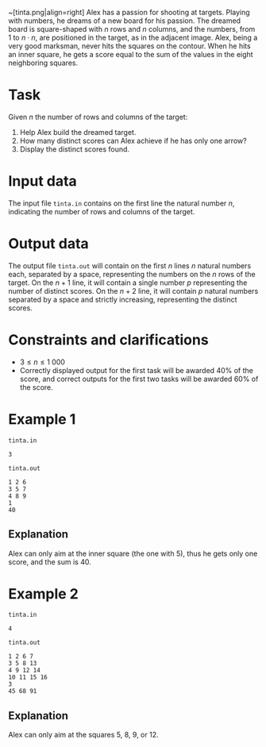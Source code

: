 ~[tinta.png|align=right]
Alex has a passion for shooting at targets. Playing with numbers, he dreams of a new board for his passion. The dreamed board is square-shaped with $n$ rows and $n$ columns, and the numbers, from $1$ to $n \cdot n$, are positioned in the target, as in the adjacent image.
Alex, being a very good marksman, never hits the squares on the contour. When he hits an inner square, he gets a score equal to the sum of the values in the eight neighboring squares.

# Task

Given $n$ the number of rows and columns of the target:

1. Help Alex build the dreamed target.
2. How many distinct scores can Alex achieve if he has only one arrow?
3. Display the distinct scores found.

# Input data

The input file `tinta.in` contains on the first line the natural number $n$, indicating the number of rows and columns of the target.

# Output data

The output file `tinta.out` will contain on the first $n$ lines $n$ natural numbers each, separated by a space, representing the numbers on the $n$ rows of the target. On the $n + 1$ line, it will contain a single number $p$ representing the number of distinct scores. On the $n + 2$ line, it will contain $p$ natural numbers separated by a space and strictly increasing, representing the distinct scores.

# Constraints and clarifications

* $3 \leq n \leq 1 \ 000$
* Correctly displayed output for the first task will be awarded $40\%$ of the score, and correct outputs for the first two tasks will be awarded $60\%$ of the score.

# Example 1

`tinta.in`
```
3
```

`tinta.out`
```
1 2 6
3 5 7
4 8 9
1
40
```

## Explanation

Alex can only aim at the inner square (the one with $5$), thus he gets only one score, and the sum is $40$.

# Example 2

`tinta.in`
```
4
```

`tinta.out`
```
1 2 6 7
3 5 8 13
4 9 12 14
10 11 15 16
3
45 68 91
```

## Explanation

Alex can only aim at the squares $5$, $8$, $9$, or $12$.
